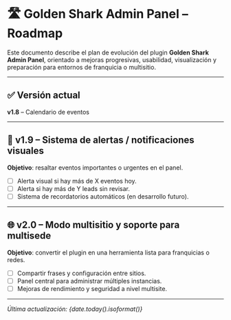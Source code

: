 # 🛣️ Golden Shark Admin Panel – Roadmap

Este documento describe el plan de evolución del plugin **Golden Shark Admin Panel**, orientado a mejoras progresivas, usabilidad, visualización y preparación para entornos de franquicia o multisitio.

---

## ✅ Versión actual
**v1.8** – Calendario de eventos

---

## 🔔 v1.9 – Sistema de alertas / notificaciones visuales
**Objetivo**: resaltar eventos importantes o urgentes en el panel.
- [ ] Alerta visual si hay más de X eventos hoy.
- [ ] Alerta si hay más de Y leads sin revisar.
- [ ] Sistema de recordatorios automáticos (en desarrollo futuro).

---

## 🌐 v2.0 – Modo multisitio y soporte para multisede
**Objetivo**: convertir el plugin en una herramienta lista para franquicias o redes.
- [ ] Compartir frases y configuración entre sitios.
- [ ] Panel central para administrar múltiples instancias.
- [ ] Mejoras de rendimiento y seguridad a nivel multisite.

---

*Última actualización: {date.today().isoformat()}*